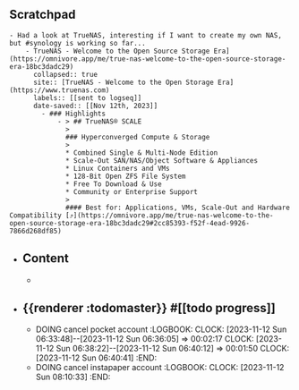 ## Scratchpad
	- Had a look at TrueNAS, interesting if I want to create my own NAS, but #synology is working so far...
		- TrueNAS - Welcome to the Open Source Storage Era](https://omnivore.app/me/true-nas-welcome-to-the-open-source-storage-era-18bc3dadc29)
		  collapsed:: true
		  site:: [TrueNAS - Welcome to the Open Storage Era](https://www.truenas.com)
		  labels:: [[sent to logseq]]
		  date-saved:: [[Nov 12th, 2023]]
			- ### Highlights
				- > ## TrueNAS® SCALE
				  > 
				  ### Hyperconverged Compute & Storage
				  > 
				  * Combined Single & Multi-Node Edition
				  * Scale-Out SAN/NAS/Object Software & Appliances
				  * Linux Containers and VMs
				  * 128-Bit Open ZFS File System
				  * Free To Download & Use
				  * Community or Enterprise Support
				  > 
				  #### Best for: Applications, VMs, Scale-Out and Hardware Compatibility [⤴️](https://omnivore.app/me/true-nas-welcome-to-the-open-source-storage-era-18bc3dadc29#2cc85393-f52f-4ead-9926-7866d268df85)
- ## Content
	-
- ## {{renderer :todomaster}} #[[todo progress]]
	- DOING cancel pocket account
	  :LOGBOOK:
	  CLOCK: [2023-11-12 Sun 06:33:48]--[2023-11-12 Sun 06:36:05] =>  00:02:17
	  CLOCK: [2023-11-12 Sun 06:38:22]--[2023-11-12 Sun 06:40:12] =>  00:01:50
	  CLOCK: [2023-11-12 Sun 06:40:41]
	  :END:
	- DOING cancel instapaper account
	  :LOGBOOK:
	  CLOCK: [2023-11-12 Sun 08:10:33]
	  :END:
